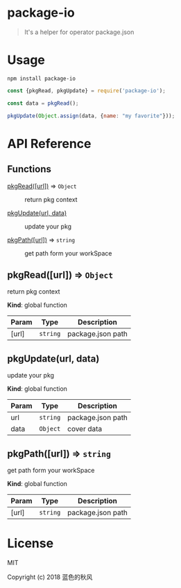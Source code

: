 # package-io

> It's a helper for operator package.json

# Usage

```shell
npm install package-io
```


```javascript
const {pkgRead, pkgUpdate} = require('package-io');

const data = pkgRead();

pkgUpdate(Object.assign(data, {name: "my favorite"}));
```

# API Reference

## Functions

<dl>
<dt><a href="#pkgRead">pkgRead([url])</a> ⇒ <code>Object</code></dt>
<dd><p>return pkg context</p>
</dd>
<dt><a href="#pkgUpdate">pkgUpdate(url, data)</a></dt>
<dd><p>update your pkg</p>
</dd>
<dt><a href="#pkgPath">pkgPath([url])</a> ⇒ <code>string</code></dt>
<dd><p>get path form your workSpace</p>
</dd>
</dl>

<a name="pkgRead"></a>

## pkgRead([url]) ⇒ <code>Object</code>
return pkg context

**Kind**: global function  

| Param | Type | Description |
| --- | --- | --- |
| [url] | <code>string</code> | package.json path |

<a name="pkgUpdate"></a>

## pkgUpdate(url, data)
update your pkg

**Kind**: global function  

| Param | Type | Description |
| --- | --- | --- |
| url | <code>string</code> | package.json path |
| data | <code>Object</code> | cover data |

<a name="pkgPath"></a>

## pkgPath([url]) ⇒ <code>string</code>
get path form your workSpace

**Kind**: global function  

| Param | Type | Description |
| --- | --- | --- |
| [url] | <code>string</code> | package.json path |


# License

MIT

Copyright (c) 2018 蓝色的秋风